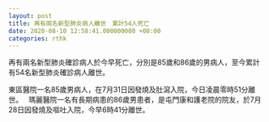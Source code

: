 ```yaml
---
layout: post
title: 再有兩名新型肺炎病人離世　累計54人死亡
date: 2020-08-10 12:58:41.000000000 +08:00
categories: rthk
---
```


再有兩名新型肺炎確診病人於今早死亡，分別是85歲和86歲的男病人，至今累計有54名新型肺炎確診病人離世。

東區醫院一名85歲男病人，在7月31日因發燒及肚瀉入院，今日凌晨零時51分離世。
 
瑪麗醫院一名有長期病患的86歲男患者，是屯門康和護老院的院友，於7月28日因發燒及嘔吐入院，今早6時41分離世。
 
